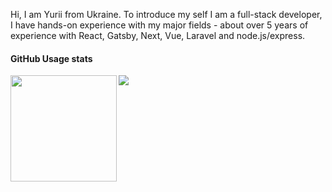 Hi, I am Yurii from Ukraine.
To introduce my self I am a full-stack developer, 
I have hands-on experience with my major fields - 
about over 5 years of experience with React, Gatsby, Next, Vue, Laravel and node.js/express.


<div>
  <h4> GitHub Usage stats</h4>
  <img height="170" align="left" src="https://github-readme-stats.vercel.app/api?username=maiba23&show_icons=true&theme=vue-dark&count_private=true" />
  <img src="https://github-readme-stats.vercel.app/api/top-langs/?username=maiba23&layout=compact&theme=vue-dark"" />
</div>

<!---
maiba23/maiba23 is a ✨ special ✨ repository because its `README.md` (this file) appears on your GitHub profile.
You can click the Preview link to take a look at your changes.
--->

